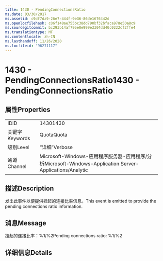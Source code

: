 ```yaml
---
title: 1430 - PendingConnectionsRatio
ms.date: 03/30/2017
ms.assetid: c9df7da9-26e7-444f-9e36-86de1676442d
ms.openlocfilehash: c06f148ae755bc38dd790bf32bfaca978e50a8c9
ms.sourcegitcommit: bc293b14af795e0e999e3304dd40c0222cf2ffe4
ms.translationtype: MT
ms.contentlocale: zh-CN
ms.lasthandoff: 11/26/2020
ms.locfileid: "96271117"
---
```

# <a name="1430---pendingconnectionsratio"></a><span data-ttu-id="b5b5f-102">1430 - PendingConnectionsRatio</span><span class="sxs-lookup"><span data-stu-id="b5b5f-102">1430 - PendingConnectionsRatio</span></span>

## <a name="properties"></a><span data-ttu-id="b5b5f-103">属性</span><span class="sxs-lookup"><span data-stu-id="b5b5f-103">Properties</span></span>  
  
|||  
|-|-|  
|<span data-ttu-id="b5b5f-104">ID</span><span class="sxs-lookup"><span data-stu-id="b5b5f-104">ID</span></span>|<span data-ttu-id="b5b5f-105">1430</span><span class="sxs-lookup"><span data-stu-id="b5b5f-105">1430</span></span>|  
|<span data-ttu-id="b5b5f-106">关键字</span><span class="sxs-lookup"><span data-stu-id="b5b5f-106">Keywords</span></span>|<span data-ttu-id="b5b5f-107">Quota</span><span class="sxs-lookup"><span data-stu-id="b5b5f-107">Quota</span></span>|  
|<span data-ttu-id="b5b5f-108">级别</span><span class="sxs-lookup"><span data-stu-id="b5b5f-108">Level</span></span>|<span data-ttu-id="b5b5f-109">“详细”</span><span class="sxs-lookup"><span data-stu-id="b5b5f-109">Verbose</span></span>|  
|<span data-ttu-id="b5b5f-110">通道</span><span class="sxs-lookup"><span data-stu-id="b5b5f-110">Channel</span></span>|<span data-ttu-id="b5b5f-111">Microsoft-Windows-应用程序服务器-应用程序/分析</span><span class="sxs-lookup"><span data-stu-id="b5b5f-111">Microsoft-Windows-Application Server-Applications/Analytic</span></span>|  
  
## <a name="description"></a><span data-ttu-id="b5b5f-112">描述</span><span class="sxs-lookup"><span data-stu-id="b5b5f-112">Description</span></span>  

 <span data-ttu-id="b5b5f-113">发出此事件以便提供挂起的连接比率信息。</span><span class="sxs-lookup"><span data-stu-id="b5b5f-113">This event is emitted to provide the pending connections ratio information.</span></span>  
  
## <a name="message"></a><span data-ttu-id="b5b5f-114">消息</span><span class="sxs-lookup"><span data-stu-id="b5b5f-114">Message</span></span>  

 <span data-ttu-id="b5b5f-115">挂起的连接比率：%1/%2</span><span class="sxs-lookup"><span data-stu-id="b5b5f-115">Pending connections ratio: %1/%2</span></span>  
  
## <a name="details"></a><span data-ttu-id="b5b5f-116">详细信息</span><span class="sxs-lookup"><span data-stu-id="b5b5f-116">Details</span></span>
